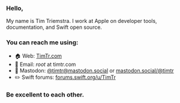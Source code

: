 ### Hello,

My name is Tim Triemstra. I work at Apple on developer tools, documentation, and Swift open source.

### You can reach me using:

- 🏠  Web:  [TimTr.com](https://timtr.com)
- 📨  Email: *root* at timtr.com
- 🐘  Mastodon: [@timtr@mastodon.social](https://mastodon.social/@timtr) or [mastodon.social/@timtr](https://mastodon.social/@timtr)
- ✏️  Swift forums: [forums.swift.org/u/TimTr](https://forums.swift.org/u/TimTr)

### Be excellent to each other. 

